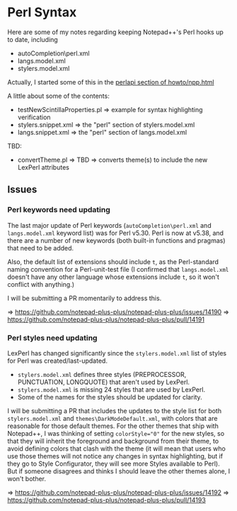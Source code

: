 # Perl Syntax

Here are some of my notes regarding keeping Notepad++'s Perl hooks up to date, including

- autoCompletion\perl.xml
- langs.model.xml
- stylers.model.xml

Actually, I started some of this in the [perlapi section of howto/npp.html](https://pryrt.com/howto/npp.html)

A little about some of the contents:

- testNewScintillaProperties.pl ⇒ example for syntax highlighting verification
- stylers.snippet.xml ⇒ the "perl" section of stylers.model.xml
- langs.snippet.xml ⇒ the "perl" section of langs.model.xml

TBD:

- convertTheme.pl ⇒ TBD ⇒ converts theme(s) to include the new LexPerl attributes

## Issues

### Perl keywords need updating

The last major update of Perl keywords (`autoCompletion\perl.xml` and `langs.model.xml` keyword list) was for Perl v5.30.
Perl is now at v5.38, and there are a number of new keywords (both built-in functions and pragmas) that need to be added.

Also, the default list of extensions should include `t`, as the Perl-standard naming convention for a Perl-unit-test file (I confirmed that `langs.model.xml` doesn't have any other language whose extensions include `t`, so it won't conflict with anything.)

I will be submitting a PR momentarily to address this.

=> https://github.com/notepad-plus-plus/notepad-plus-plus/issues/14190
=> https://github.com/notepad-plus-plus/notepad-plus-plus/pull/14191

### Perl styles need updating

LexPerl has changed significantly since the `stylers.model.xml` list of styles for Perl was created/last-updated.

- `stylers.model.xml` defines three styles (PREPROCESSOR, PUNCTUATION, LONGQUOTE) that aren't used by LexPerl.
- `stylers.model.xml` is missing 24 styles that are used by LexPerl.
- Some of the names for the styles should be updated for clarity.

I will be submitting a PR that includes the updates to the style list for both `stylers.model.xml` and `themes\DarkModeDefault.xml`, with colors that are reasonable for those default themes.
For the other themes that ship with Notepad++, I was thinking of setting `colorStyle="0"` for the new styles, so that they will inherit the foreground and background from their theme, to avoid defining colors that clash with the theme (it will mean that users who use those themes will not notice any changes in syntax highlighting, but if they go to Style Configurator, they will see more Styles available to Perl).  But if someone disagrees and thinks I should leave the other themes alone, I won't bother.

=> https://github.com/notepad-plus-plus/notepad-plus-plus/issues/14192
=> https://github.com/notepad-plus-plus/notepad-plus-plus/pull/14193